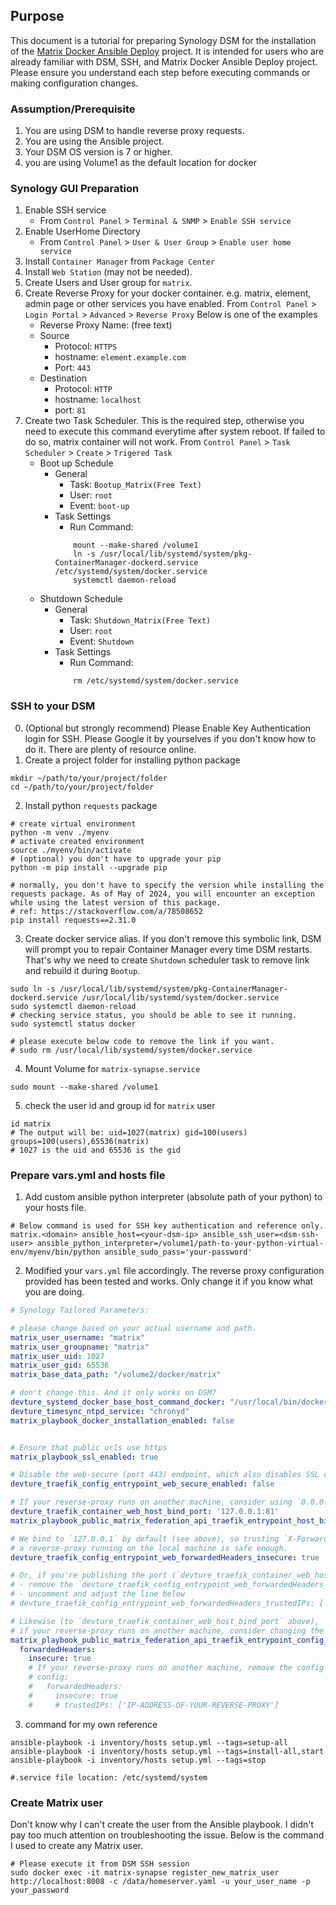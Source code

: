 
## Purpose
This document is a tutorial for preparing Synology DSM for the installation of the [Matrix Docker Ansible Deploy](https://github.com/spantaleev/matrix-docker-ansible-deploy) project. It is intended for users who are already familiar with DSM, SSH, and Matrix Docker Ansible Deploy project. Please ensure you understand each step before executing commands or making configuration changes.

### Assumption/Prerequisite
1. You are using DSM to handle reverse proxy requests.
2. You are using the Ansible project.
3. Your DSM OS version is 7 or higher.
4. you are using Volume1 as the default location for docker

### Synology GUI Preparation
1. Enable SSH service
    - From `Control Panel` > `Terminal & SNMP` > `Enable SSH service`
2. Enable UserHome Directory
    - From `Control Panel` > `User & User Group` > `Enable user home service`
3. Install `Container Manager` from `Package Center`
4. Install `Web Station` (may not be needed).
5. Create Users and User group for `matrix`. 
6. Create Reverse Proxy for your docker container. e.g. matrix, element, admin page or other services you have enabled.
    From `Control Panel` > `Login Portal` > `Advanced` > `Reverse Proxy`
    Below is one of the examples
    - Reverse Proxy Name: (free text)
    - Source
        - Protocol: `HTTPS`
        - hostname: `element.example.com`
        - Port: `443`
    - Destination
        - Protocol: `HTTP`
        - hostname: `localhost`
        - port: `81` 
7. Create two Task Scheduler. 
This is the required step, otherwise you need to execute this command everytime after system reboot. If failed to do so, matrix container will not work.
    From `Control Panel` > `Task Scheduler` > `Create` > `Trigered Task`
    - Boot up Schedule
        - General
            - Task: `Bootup_Matrix(Free Text)`
            - User: `root`
            - Event: `boot-up`
        - Task Settings
            - Run Command: 
            ```SH
                mount --make-shared /volume1 
                ln -s /usr/local/lib/systemd/system/pkg-ContainerManager-dockerd.service /etc/systemd/system/docker.service
                systemctl daemon-reload
            ```
    - Shutdown Schedule
        - General
            - Task: `Shutdown_Matrix(Free Text)`
            - User: `root`
            - Event: `Shutdown`
        - Task Settings
            - Run Command: 
            ```SH
                rm /etc/systemd/system/docker.service
            ```
    
### SSH to your DSM
0. (Optional but strongly recommend) Please Enable Key Authentication login for SSH. 
    Please Google it by yourselves if you don't know how to do it. There are plenty of resource online.
1. Create a project folder for installing python package
```Shell
mkdir ~/path/to/your/project/folder
cd ~/path/to/your/project/folder
```
2. Install python `requests` package
```Shell
# create virtual environment
python -m venv ./myenv
# activate created environment
source ./myenv/bin/activate
# (optional) you don't have to upgrade your pip
python -m pip install --upgrade pip

# normally, you don't have to specify the version while installing the requests package. As of May of 2024, you will encounter an exception while using the latest version of this package.
# ref: https://stackoverflow.com/a/78508652
pip install requests==2.31.0

```

3. Create docker service alias. If you don't remove this symbolic link, DSM will prompt you to repair Container Manager every time DSM restarts. That's why we need to create `Shutdown` scheduler task to remove link and rebuild it during `Bootup`.
```Shell
sudo ln -s /usr/local/lib/systemd/system/pkg-ContainerManager-dockerd.service /usr/local/lib/systemd/system/docker.service
sudo systemctl daemon-reload
# checking service status, you should be able to see it running.
sudo systemctl status docker

# please execute below code to remove the link if you want.
# sudo rm /usr/local/lib/systemd/system/docker.service
```

4. Mount Volume for `matrix-synapse.service`
```Shell
sudo mount --make-shared /volume1
```

5. check the user id and group id for `matrix` user
```Shell
id matrix
# The output will be: uid=1027(matrix) gid=100(users) groups=100(users),65536(matrix)
# 1027 is the uid and 65536 is the gid
```


### Prepare vars.yml and hosts file

1. Add custom ansible python interpreter (absolute path of your python) to your hosts file. 
```shell
# Below command is used for SSH key authentication and reference only.
matrix.<domain> ansible_host=<your-dsm-ip> ansible_ssh_user=<dsm-ssh-user> ansible_python_interpreter=/volume1/path-to-your-python-virtual-env/myenv/bin/python ansible_sudo_pass='your-password'
```

2. Modified your `vars.yml` file accordingly. The reverse proxy configuration provided has been tested and works. Only change it if you know what you are doing.

```YAML
# Synology Tailored Parameters:

# please change based on your actual username and path.
matrix_user_username: "matrix"
matrix_user_groupname: "matrix"
matrix_user_uid: 1027
matrix_user_gid: 65536
matrix_base_data_path: "/volume2/docker/matrix"

# don't change this. And it only works on DSM7
devture_systemd_docker_base_host_command_docker: "/usr/local/bin/docker"
devture_timesync_ntpd_service: "chronyd"
matrix_playbook_docker_installation_enabled: false


# Ensure that public urls use https
matrix_playbook_ssl_enabled: true

# Disable the web-secure (port 443) endpoint, which also disables SSL certificate retrieval
devture_traefik_config_entrypoint_web_secure_enabled: false

# If your reverse-proxy runs on another machine, consider using `0.0.0.0:81`, just `81` or `SOME_IP_ADDRESS_OF_THIS_MACHINE:81`
devture_traefik_container_web_host_bind_port: '127.0.0.1:81'
matrix_playbook_public_matrix_federation_api_traefik_entrypoint_host_bind_port: '127.0.0.1:8449'

# We bind to `127.0.0.1` by default (see above), so trusting `X-Forwarded-*` headers from
# a reverse-proxy running on the local machine is safe enough.
devture_traefik_config_entrypoint_web_forwardedHeaders_insecure: true

# Or, if you're publishing the port (`devture_traefik_container_web_host_bind_port` above) to a public network interfaces:
# - remove the `devture_traefik_config_entrypoint_web_forwardedHeaders_insecure` variable definition above
# - uncomment and adjust the line below
# devture_traefik_config_entrypoint_web_forwardedHeaders_trustedIPs: ['IP-ADDRESS-OF-YOUR-REVERSE-PROXY']

# Likewise (to `devture_traefik_container_web_host_bind_port` above),
# if your reverse-proxy runs on another machine, consider changing the `host_bind_port` setting below.
matrix_playbook_public_matrix_federation_api_traefik_entrypoint_config_custom:
  forwardedHeaders:
    insecure: true
    # If your reverse-proxy runs on another machine, remove the config above and use this config instead:
    # config:
    #   forwardedHeaders:
    #     insecure: true
    #     # trustedIPs: ['IP-ADDRESS-OF-YOUR-REVERSE-PROXY']

```

3. command for my own reference
```SH
ansible-playbook -i inventory/hosts setup.yml --tags=setup-all
ansible-playbook -i inventory/hosts setup.yml --tags=install-all,start
ansible-playbook -i inventory/hosts setup.yml --tags=stop

#.service file location: /etc/systemd/system
```

### Create Matrix user
Don't know why I can't create the user from the Ansible playbook. I didn't pay too much attention on troubleshooting the issue. Below is the command I used to create any Matrix user.
```Shell
# Please execute it from DSM SSH session
sudo docker exec -it matrix-synapse register_new_matrix_user http://localhost:8008 -c /data/homeserver.yaml -u your_user_name -p your_password
```
